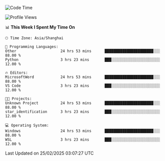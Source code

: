 <!--START_SECTION:waka-->
![Code Time](http://img.shields.io/badge/Code%20Time-2%2C328%20hrs%2055%20mins-blue)

![Profile Views](http://img.shields.io/badge/Profile%20Views-4-blue)

📊 **This Week I Spent My Time On** 

```text
🕑︎ Time Zone: Asia/Shanghai

💬 Programming Languages: 
Other                    24 hrs 53 mins      ██████████████████████░░░   88.00 % 
Python                   3 hrs 23 mins       ███░░░░░░░░░░░░░░░░░░░░░░   12.00 % 

🔥 Editors: 
MicrosoftWord            24 hrs 53 mins      ██████████████████████░░░   88.00 % 
VS Code                  3 hrs 23 mins       ███░░░░░░░░░░░░░░░░░░░░░░   12.00 % 

🐱‍💻 Projects: 
Unknown Project          24 hrs 53 mins      ██████████████████████░░░   88.00 % 
star_identification      3 hrs 23 mins       ███░░░░░░░░░░░░░░░░░░░░░░   12.00 % 

💻 Operating System: 
Windows                  24 hrs 53 mins      ██████████████████████░░░   88.00 % 
WSL                      3 hrs 23 mins       ███░░░░░░░░░░░░░░░░░░░░░░   12.00 % 
```


 Last Updated on 25/02/2025 03:07:27 UTC
<!--END_SECTION:waka-->